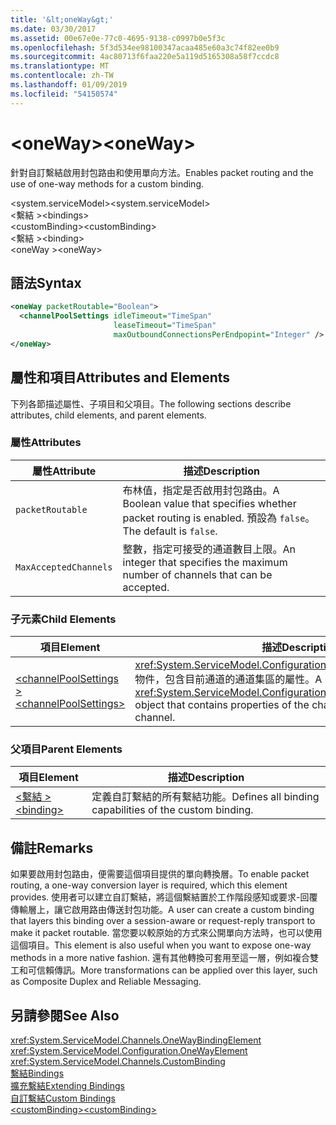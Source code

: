 ```yaml
---
title: '&lt;oneWay&gt;'
ms.date: 03/30/2017
ms.assetid: 00e67e0e-77c0-4695-9138-c0997b0e5f3c
ms.openlocfilehash: 5f3d534ee98100347acaa485e60a3c74f82ee0b9
ms.sourcegitcommit: 4ac80713f6faa220e5a119d5165308a58f7ccdc8
ms.translationtype: MT
ms.contentlocale: zh-TW
ms.lasthandoff: 01/09/2019
ms.locfileid: "54150574"
---
```

# <a name="ltonewaygt"></a><span data-ttu-id="03834-102">&lt;oneWay&gt;</span><span class="sxs-lookup"><span data-stu-id="03834-102">&lt;oneWay&gt;</span></span>
<span data-ttu-id="03834-103">針對自訂繫結啟用封包路由和使用單向方法。</span><span class="sxs-lookup"><span data-stu-id="03834-103">Enables packet routing and the use of one-way methods for a custom binding.</span></span>  
  
 <span data-ttu-id="03834-104">\<system.serviceModel></span><span class="sxs-lookup"><span data-stu-id="03834-104">\<system.serviceModel></span></span>  
<span data-ttu-id="03834-105">\<繫結 ></span><span class="sxs-lookup"><span data-stu-id="03834-105">\<bindings></span></span>  
<span data-ttu-id="03834-106">\<customBinding></span><span class="sxs-lookup"><span data-stu-id="03834-106">\<customBinding></span></span>  
<span data-ttu-id="03834-107">\<繫結 ></span><span class="sxs-lookup"><span data-stu-id="03834-107">\<binding></span></span>  
<span data-ttu-id="03834-108">\<oneWay ></span><span class="sxs-lookup"><span data-stu-id="03834-108">\<oneWay></span></span>  
  
## <a name="syntax"></a><span data-ttu-id="03834-109">語法</span><span class="sxs-lookup"><span data-stu-id="03834-109">Syntax</span></span>  
  
```xml  
<oneWay packetRoutable="Boolean">
  <channelPoolSettings idleTimeout="TimeSpan"
                       leaseTimeout="TimeSpan"
                       maxOutboundConnectionsPerEndpopint="Integer" />
</oneWay>
```  
  
## <a name="attributes-and-elements"></a><span data-ttu-id="03834-110">屬性和項目</span><span class="sxs-lookup"><span data-stu-id="03834-110">Attributes and Elements</span></span>  
 <span data-ttu-id="03834-111">下列各節描述屬性、子項目和父項目。</span><span class="sxs-lookup"><span data-stu-id="03834-111">The following sections describe attributes, child elements, and parent elements.</span></span>  
  
### <a name="attributes"></a><span data-ttu-id="03834-112">屬性</span><span class="sxs-lookup"><span data-stu-id="03834-112">Attributes</span></span>  
  
|<span data-ttu-id="03834-113">屬性</span><span class="sxs-lookup"><span data-stu-id="03834-113">Attribute</span></span>|<span data-ttu-id="03834-114">描述</span><span class="sxs-lookup"><span data-stu-id="03834-114">Description</span></span>|  
|---------------|-----------------|  
|`packetRoutable`|<span data-ttu-id="03834-115">布林值，指定是否啟用封包路由。</span><span class="sxs-lookup"><span data-stu-id="03834-115">A Boolean value that specifies whether packet routing is enabled.</span></span> <span data-ttu-id="03834-116">預設為 `false`。</span><span class="sxs-lookup"><span data-stu-id="03834-116">The default is `false`.</span></span>|  
|`MaxAcceptedChannels`|<span data-ttu-id="03834-117">整數，指定可接受的通道數目上限。</span><span class="sxs-lookup"><span data-stu-id="03834-117">An integer that specifies the maximum number of channels that can be accepted.</span></span>|  
  
### <a name="child-elements"></a><span data-ttu-id="03834-118">子元素</span><span class="sxs-lookup"><span data-stu-id="03834-118">Child Elements</span></span>  
  
|<span data-ttu-id="03834-119">項目</span><span class="sxs-lookup"><span data-stu-id="03834-119">Element</span></span>|<span data-ttu-id="03834-120">描述</span><span class="sxs-lookup"><span data-stu-id="03834-120">Description</span></span>|  
|-------------|-----------------|  
|[<span data-ttu-id="03834-121">\<channelPoolSettings ></span><span class="sxs-lookup"><span data-stu-id="03834-121">\<channelPoolSettings></span></span>](../../../../../docs/framework/configure-apps/file-schema/wcf/channelpoolsettings.md)|<span data-ttu-id="03834-122"><xref:System.ServiceModel.Configuration.ChannelPoolSettingsElement> 物件，包含目前通道的通道集區的屬性。</span><span class="sxs-lookup"><span data-stu-id="03834-122">A <xref:System.ServiceModel.Configuration.ChannelPoolSettingsElement> object that contains properties of the channel pool for the current channel.</span></span>|  
  
### <a name="parent-elements"></a><span data-ttu-id="03834-123">父項目</span><span class="sxs-lookup"><span data-stu-id="03834-123">Parent Elements</span></span>  
  
|<span data-ttu-id="03834-124">項目</span><span class="sxs-lookup"><span data-stu-id="03834-124">Element</span></span>|<span data-ttu-id="03834-125">描述</span><span class="sxs-lookup"><span data-stu-id="03834-125">Description</span></span>|  
|-------------|-----------------|  
|[<span data-ttu-id="03834-126">\<繫結 ></span><span class="sxs-lookup"><span data-stu-id="03834-126">\<binding></span></span>](../../../../../docs/framework/misc/binding.md)|<span data-ttu-id="03834-127">定義自訂繫結的所有繫結功能。</span><span class="sxs-lookup"><span data-stu-id="03834-127">Defines all binding capabilities of the custom binding.</span></span>|  
  
## <a name="remarks"></a><span data-ttu-id="03834-128">備註</span><span class="sxs-lookup"><span data-stu-id="03834-128">Remarks</span></span>  
 <span data-ttu-id="03834-129">如果要啟用封包路由，便需要這個項目提供的單向轉換層。</span><span class="sxs-lookup"><span data-stu-id="03834-129">To enable packet routing, a one-way conversion layer is required, which this element provides.</span></span> <span data-ttu-id="03834-130">使用者可以建立自訂繫結，將這個繫結置於工作階段感知或要求-回覆傳輸層上，讓它啟用路由傳送封包功能。</span><span class="sxs-lookup"><span data-stu-id="03834-130">A user can create a custom binding that layers this binding over a session-aware or request-reply transport to make it packet routable.</span></span> <span data-ttu-id="03834-131">當您要以較原始的方式來公開單向方法時，也可以使用這個項目。</span><span class="sxs-lookup"><span data-stu-id="03834-131">This element is also useful when you want to expose one-way methods in a more native fashion.</span></span> <span data-ttu-id="03834-132">還有其他轉換可套用至這一層，例如複合雙工和可信賴傳訊。</span><span class="sxs-lookup"><span data-stu-id="03834-132">More transformations can be applied over this layer, such as Composite Duplex and Reliable Messaging.</span></span>  
  
## <a name="see-also"></a><span data-ttu-id="03834-133">另請參閱</span><span class="sxs-lookup"><span data-stu-id="03834-133">See Also</span></span>  
 <xref:System.ServiceModel.Channels.OneWayBindingElement>  
 <xref:System.ServiceModel.Configuration.OneWayElement>  
 <xref:System.ServiceModel.Channels.CustomBinding>  
 [<span data-ttu-id="03834-134">繫結</span><span class="sxs-lookup"><span data-stu-id="03834-134">Bindings</span></span>](../../../../../docs/framework/wcf/bindings.md)  
 [<span data-ttu-id="03834-135">擴充繫結</span><span class="sxs-lookup"><span data-stu-id="03834-135">Extending Bindings</span></span>](../../../../../docs/framework/wcf/extending/extending-bindings.md)  
 [<span data-ttu-id="03834-136">自訂繫結</span><span class="sxs-lookup"><span data-stu-id="03834-136">Custom Bindings</span></span>](../../../../../docs/framework/wcf/extending/custom-bindings.md)  
 [<span data-ttu-id="03834-137">\<customBinding></span><span class="sxs-lookup"><span data-stu-id="03834-137">\<customBinding></span></span>](../../../../../docs/framework/configure-apps/file-schema/wcf/custombinding.md)
